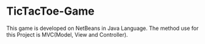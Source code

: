 # TicTacToe-Game
This game is developed on NetBeans in Java Language. The method use for this Project is MVC(Model, View and Controller).

